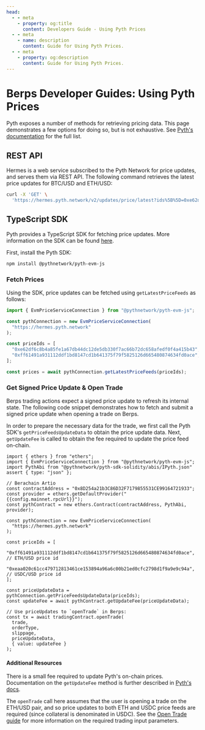 ```yaml
---
head:
  - - meta
    - property: og:title
      content: Developers Guide - Using Pyth Prices
  - - meta
    - name: description
      content: Guide for Using Pyth Prices.
  - - meta
    - property: og:description
      content: Guide for Using Pyth Prices.
---
```


<script setup>
  import config from '@berachain/config/constants.json';
</script>

# Berps Developer Guides: Using Pyth Prices

Pyth exposes a number of methods for retrieving pricing data. This page demonstrates a few options for doing so, but is not exhaustive. See [Pyth's documentation](https://docs.pyth.network/price-feeds/fetch-price-updates) for the full list.

## REST API

Hermes is a web service subscribed to the Pyth Network for price updates, and serves them via REST API. The following command retrieves the latest price updates for BTC/USD and ETH/USD:

```bash
curl -X 'GET' \
  'https://hermes.pyth.network/v2/updates/price/latest?ids%5B%5D=0xe62df6c8b4a85fe1a67db44dc12de5db330f7ac66b72dc658afedf0f4a415b43&ids%5B%5D=0xc96458d393fe9deb7a7d63a0ac41e2898a67a7750dbd166673279e06c868df0a'
```

## TypeScript SDK

Pyth provides a TypeScript SDK for fetching price updates. More information on the SDK can be found [here](https://github.com/pyth-network/pyth-crosschain/tree/main/target_chains/ethereum/sdk/js).

First, install the Pyth SDK:

```bash
npm install @pythnetwork/pyth-evm-js
```

### Fetch Prices

Using the SDK, price updates can be fetched using `getLatestPriceFeeds` as follows:

```typescript
import { EvmPriceServiceConnection } from "@pythnetwork/pyth-evm-js";

const pythConnection = new EvmPriceServiceConnection(
  "https://hermes.pyth.network"
);

const priceIds = [
  "0xe62df6c8b4a85fe1a67db44dc12de5db330f7ac66b72dc658afedf0f4a415b43", // BTC/USD price id
  "0xff61491a931112ddf1bd8147cd1b641375f79f5825126d665480874634fd0ace", // ETH/USD price id
];

const prices = await pythConnection.getLatestPriceFeeds(priceIds);
```

### Get Signed Price Update & Open Trade

Berps trading actions expect a signed price update to refresh its internal state. The following code snippet demonstrates how to fetch and submit a signed price update when opening a trade on Berps.

In order to prepare the necessary data for the trade, we first call the Pyth SDK's `getPriceFeedsUpdateData` to obtain the price update data. Next, `getUpdateFee` is called to obtain the fee required to update the price feed on-chain.

```typescript-vue
import { ethers } from "ethers";
import { EvmPriceServiceConnection } from "@pythnetwork/pyth-evm-js";
import PythAbi from "@pythnetwork/pyth-sdk-solidity/abis/IPyth.json" assert { type: "json" };

// Berachain Artio
const contractAddress = "0x8D254a21b3C86D32F7179855531CE99164721933";
const provider = ethers.getDefaultProvider("{{config.mainnet.rpcUrl}}");
const pythContract = new ethers.Contract(contractAddress, PythAbi, provider);

const pythConnection = new EvmPriceServiceConnection(
  "https://hermes.pyth.network"
);

const priceIds = [
  "0xff61491a931112ddf1bd8147cd1b641375f79f5825126d665480874634fd0ace", // ETH/USD price id
  "0xeaa020c61cc479712813461ce153894a96a6c00b21ed0cfc2798d1f9a9e9c94a", // USDC/USD price id
];

const priceUpdateData = pythConnection.getPriceFeedsUpdateData(priceIds);
const updateFee = await pythContract.getUpdateFee(priceUpdateData);

// Use priceUpdates to `openTrade` in Berps:
const tx = await tradingContract.openTrade(
  trade,
  orderType,
  slippage,
  priceUpdateData,
  { value: updateFee }
);
```

#### Additional Resources

There is a small fee required to update Pyth's on-chain prices. Documentation on the `getUpdateFee` method is further described in [Pyth's docs](https://docs.pyth.network/price-feeds/api-reference/evm/get-update-fee).

The `openTrade` call here assumes that the user is opening a trade on the ETH/USD pair, and so price updates to both ETH and USDC price feeds are required (since collateral is denominated in USDC). See the [Open Trade guide](/developers/guides/open-trade) for more information on the required trading input parameters.
